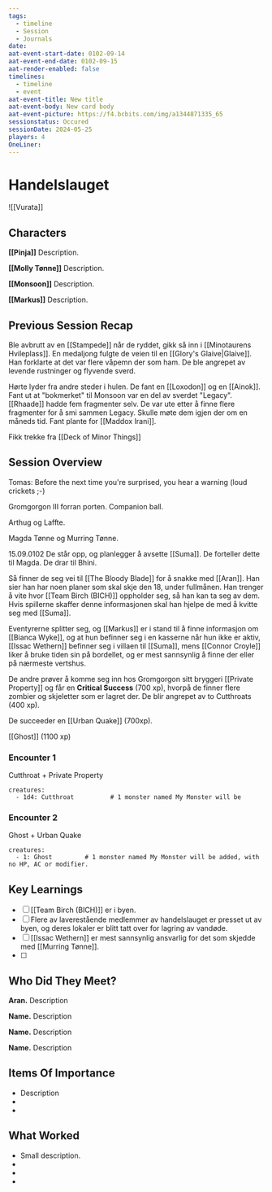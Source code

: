 ```yaml
---
tags:
  - timeline
  - Session
  - Journals
date: 
aat-event-start-date: 0102-09-14
aat-event-end-date: 0102-09-15
aat-render-enabled: false
timelines:
  - timeline
  - event
aat-event-title: New title
aat-event-body: New card body
aat-event-picture: https://f4.bcbits.com/img/a1344871335_65
sessionstatus: Occured
sessionDate: 2024-05-25
players: 4
OneLiner:
---
```

# Handelslauget

![[Vurata]]

## Characters 
 
**[[Pinja]]** Description. 
 
**[[Molly Tønne]]** Description. 
 
**[[Monsoon]]** Description. 
 
**[[Markus]]** Description. 

## Previous Session Recap

Ble avbrutt av en [[Stampede]] når de ryddet, gikk så inn i [[Minotaurens Hvileplass]]. En medaljong fulgte de veien til en [[Glory's Glaive|Glaive]]. Han forklarte at det var flere våpemn der som ham. De ble angrepet av levende rustninger og flyvende sverd. 

Hørte lyder fra andre steder i hulen. De fant en [[Loxodon]] og en [[Ainok]]. Fant ut at "bokmerket" til Monsoon var en del av sverdet "Legacy". [[Rhaade]] hadde fem fragmenter selv. De var ute etter å finne flere fragmenter for å smi sammen Legacy. Skulle møte dem igjen der om en måneds tid. Fant plante for [[Maddox Irani]]. 

Fikk trekke fra [[Deck of Minor Things]]

## Session Overview 
 
Tomas: Before the next time you're surprised, you hear a warning (loud crickets ;-)

Gromgorgon III forran porten. Companion ball.

Arthug og Laffte.

Magda Tønne og Murring Tønne.

15.09.0102
De står opp, og planlegger å avsette [[Suma]]. De forteller dette til Magda. De drar til Bhini. 

Så finner de seg vei til [[The Bloody Blade]] for å snakke med [[Aran]]. Han sier han har noen planer som skal skje den 18, under fullmånen. Han trenger å vite hvor [[Team Birch (BICH)]] oppholder seg, så han kan ta seg av dem. Hvis spillerne skaffer denne informasjonen skal han hjelpe de med å kvitte seg med [[Suma]].

Eventyrerne splitter seg, og [[Markus]] er i stand til å finne informasjon om [[Bianca Wyke]], og at hun befinner seg i en kasserne når hun ikke er aktiv, [[Issac Wethern]] befinner seg i villaen til [[Suma]], mens [[Connor Croyle]] liker å bruke tiden sin på bordellet, og er mest sannsynlig å finne der eller på nærmeste vertshus. 

De andre prøver å komme seg inn hos Gromgorgon sitt bryggeri [[Private Property]] og får en **Critical Success** (700 xp), hvorpå de finner flere zombier og skjeletter som er lagret der. De blir angrepet av to Cutthroats (400 xp). 

De succeeder en [[Urban Quake]] (700xp).

[[Ghost]] (1100 xp)

### Encounter 1
Cutthroat + Private Property
```encounter
creatures:
  - 1d4: Cutthroat          # 1 monster named My Monster will be 
```


### Encounter 2
Ghost + Urban Quake
```encounter
creatures:
  - 1: Ghost         # 1 monster named My Monster will be added, with no HP, AC or modifier.

```



## Key Learnings

- [ ] [[Team Birch (BICH)]] er i byen.
- [ ] Flere av laverestående medlemmer av handelslauget er presset ut av byen, og deres lokaler er blitt tatt over for lagring av vandøde.
- [ ] [[Issac Wethern]] er mest sannsynlig ansvarlig for det som skjedde med [[Murring Tønne]].
- [ ] 
 
## Who Did They Meet?
 
**Aran.** Description 
 
**Name.** Description 
 
**Name.** Description 
 
**Name.** Description 
 
## Items Of Importance
 
- Description
- 
- 

## What Worked 
 
- Small description.
- 
- 
- 
